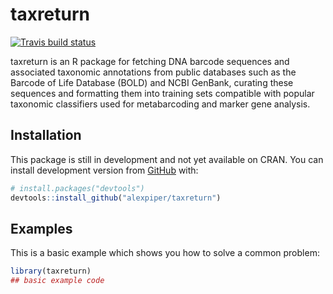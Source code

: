 
<!-- README.md is generated from README.Rmd. Please edit that file -->
taxreturn
=========

<!-- badges: start -->
[![Travis build status](https://travis-ci.org/alexpiper/taxreturn.svg?branch=master)](https://travis-ci.org/alexpiper/taxreturn) <!-- badges: end -->

taxreturn is an R package for fetching DNA barcode sequences and associated taxonomic annotations from public databases such as the Barcode of Life Database (BOLD) and NCBI GenBank, curating these sequences and formatting them into training sets compatible with popular taxonomic classifiers used for metabarcoding and marker gene analysis.

Installation
------------

This package is still in development and not yet available on CRAN. You can install development version from [GitHub](https://github.com/) with:

``` r
# install.packages("devtools")
devtools::install_github("alexpiper/taxreturn")
```

Examples
--------

This is a basic example which shows you how to solve a common problem:

``` r
library(taxreturn)
## basic example code
```
